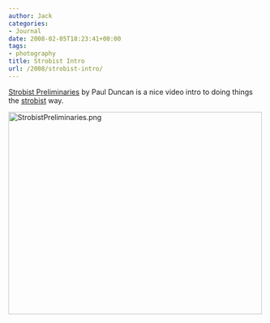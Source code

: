 ```yaml
---
author: Jack
categories:
- Journal
date: 2008-02-05T18:23:41+00:00
tags:
- photography
title: Strobist Intro
url: /2008/strobist-intro/
---
```


[Strobist Preliminaries][1] by Paul Duncan is a nice video intro to doing things the [strobist][2] way.

<img src="http://baty.net/files/StrobistPreliminaries.png" alt="StrobistPreliminaries.png" border="0" width="500" height="399" />

 [1]: http://www.pduncan.com/strobiststart/index.html
 [2]: http://strobist.blogspot.com/